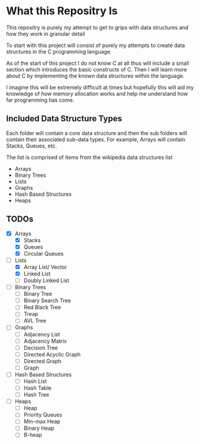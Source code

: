 # What this Repositry Is 

This repositry is purely my attempt to get to grips with data structures and how they work in granular detail

To start with this project will consist of purely my attempts to create data structures in the C programming language. 

As of the start of this project I do not know C at all thus will include a small section which introduces the basic constructs of C. 
Then I will learn more about C by implementing the known data structures within the language. 

I imagine this will be extremely difficult at times but hopefully this will aid my knowledge of how memory allocation works and help me understand how far programming has come. 


## Included Data Structure Types 

Each folder will contain a core data structure and then the sub folders will contain their associated sub-data types. For example, Arrays will contain Stacks, Queues, etc.

The list is comprised of items from the wikipedia data structures list

- Arrays 
- Binary Trees 
- Lists 
- Graphs 
- Hash Based Structures 
- Heaps

## TODOs 

- [x] Arrays 
    - [x] Stacks 
    - [x] Queues 
    - [x] Circular Queues
- [ ] Lists 
    - [x] Array List/ Vector 
    - [x] Linked List 
    - [ ] Doubly Linked List 
- [ ] Binary Trees 
    - [ ] Binary Tree 
    - [ ] Binary Search Tree
    - [ ] Red Black Tree 
    - [ ] Treap
    - [ ] AVL Tree 
- [ ] Graphs 
    - [ ] Adjacency List 
    - [ ] Adjacency Matrix 
    - [ ] Decision Tree 
    - [ ] Directed Acyclic Graph 
    - [ ] Directed Graph 
    - [ ] Graph 
- [ ] Hash Based Structures 
    - [ ] Hash List 
    - [ ] Hash Table 
    - [ ] Hash Tree 
- [ ] Heaps 
    - [ ] Heap 
    - [ ] Priority Queues 
    - [ ] Min-max Heap 
    - [ ] Binary Heap 
    - [ ] B-heap 
